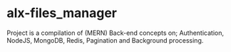 # alx-files_manager
Project is a compilation of (MERN) Back-end concepts on; Authentication, NodeJS, MongoDB, Redis, Pagination and Background processing.
